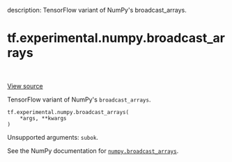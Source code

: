 description: TensorFlow variant of NumPy's broadcast_arrays.

<div itemscope itemtype="http://developers.google.com/ReferenceObject">
<meta itemprop="name" content="tf.experimental.numpy.broadcast_arrays" />
<meta itemprop="path" content="Stable" />
</div>

# tf.experimental.numpy.broadcast_arrays

<!-- Insert buttons and diff -->

<table class="tfo-notebook-buttons tfo-api nocontent" align="left">

</table>

<a target="_blank" class="external" href="/code/stable/tensorflow/python/ops/numpy_ops/np_array_ops.py">View source</a>



TensorFlow variant of NumPy's `broadcast_arrays`.


<pre class="devsite-click-to-copy prettyprint lang-py tfo-signature-link">
<code>tf.experimental.numpy.broadcast_arrays(
    *args, **kwargs
)
</code></pre>



<!-- Placeholder for "Used in" -->

Unsupported arguments: `subok`.

See the NumPy documentation for [`numpy.broadcast_arrays`](https://numpy.org/doc/stable/reference/generated/numpy.broadcast_arrays.html).